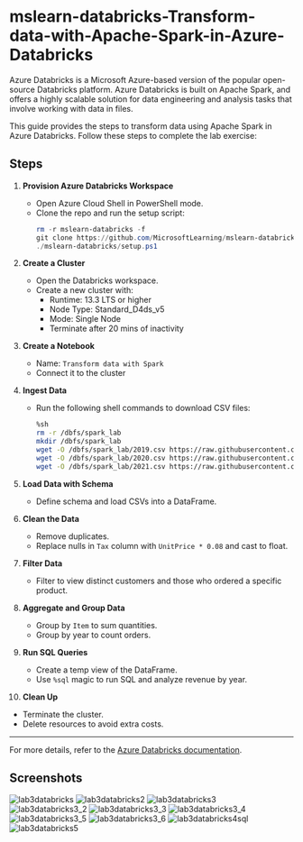 # mslearn-databricks-Transform-data-with-Apache-Spark-in-Azure-Databricks
Azure Databricks is a Microsoft Azure-based version of the popular open-source Databricks platform. Azure Databricks is built on Apache Spark, and offers a highly scalable solution for data engineering and analysis tasks that involve working with data in files.


This guide provides the steps to transform data using Apache Spark in Azure Databricks. Follow these steps to complete the lab exercise:

## Steps

1. **Provision Azure Databricks Workspace**
   - Open Azure Cloud Shell in PowerShell mode.
   - Clone the repo and run the setup script:
     ```powershell
     rm -r mslearn-databricks -f
     git clone https://github.com/MicrosoftLearning/mslearn-databricks
     ./mslearn-databricks/setup.ps1
     ```

2. **Create a Cluster**
   - Open the Databricks workspace.
   - Create a new cluster with:
     - Runtime: 13.3 LTS or higher
     - Node Type: Standard_D4ds_v5
     - Mode: Single Node
     - Terminate after 20 mins of inactivity

3. **Create a Notebook**
   - Name: `Transform data with Spark`
   - Connect it to the cluster

4. **Ingest Data**
   - Run the following shell commands to download CSV files:
     ```bash
     %sh
     rm -r /dbfs/spark_lab
     mkdir /dbfs/spark_lab
     wget -O /dbfs/spark_lab/2019.csv https://raw.githubusercontent.com/MicrosoftLearning/mslearn-databricks/main/data/2019_edited.csv
     wget -O /dbfs/spark_lab/2020.csv https://raw.githubusercontent.com/MicrosoftLearning/mslearn-databricks/main/data/2020_edited.csv
     wget -O /dbfs/spark_lab/2021.csv https://raw.githubusercontent.com/MicrosoftLearning/mslearn-databricks/main/data/2021_edited.csv
     ```

5. **Load Data with Schema**
   - Define schema and load CSVs into a DataFrame.

6. **Clean the Data**
   - Remove duplicates.
   - Replace nulls in `Tax` column with `UnitPrice * 0.08` and cast to float.

7. **Filter Data**
   - Filter to view distinct customers and those who ordered a specific product.

8. **Aggregate and Group Data**
   - Group by `Item` to sum quantities.
   - Group by year to count orders.

9. **Run SQL Queries**
   - Create a temp view of the DataFrame.
   - Use `%sql` magic to run SQL and analyze revenue by year.

10. **Clean Up**
   - Terminate the cluster.
   - Delete resources to avoid extra costs.

---

For more details, refer to the [Azure Databricks documentation](https://learn.microsoft.com/en-us/azure/databricks/).

## Screenshots

![lab3databricks](https://github.com/user-attachments/assets/898719ac-b826-48d0-8e48-e605861986a7)
![lab3databricks2](https://github.com/user-attachments/assets/cee0e510-adcc-4807-8b76-754f9005865a)
![lab3databricks3](https://github.com/user-attachments/assets/93100bf7-80b2-4d97-b694-4d460ca20416)
![lab3databricks3_2](https://github.com/user-attachments/assets/637752e8-b6e7-4a56-8b37-4e80b78fcfed)
![lab3databricks3_3](https://github.com/user-attachments/assets/2c0f595d-e845-449c-aede-6b3d4d8411b1)
![lab3databricks3_4](https://github.com/user-attachments/assets/449b741f-6828-4475-85cb-a91f18e95585)
![lab3databricks3_5](https://github.com/user-attachments/assets/97ef41a5-1c8e-4214-8f8d-6c30b7a28f49)
![lab3databricks3_6](https://github.com/user-attachments/assets/559034c7-01e6-4d56-828b-ff8cacfafcb6)
![lab3databricks4sql](https://github.com/user-attachments/assets/073dcd49-4dcb-44eb-9d75-6dd1029d9e4a)
![lab3databricks5](https://github.com/user-attachments/assets/300a2c3d-8ac8-460c-9e20-821327f17154)
